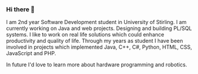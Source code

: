 ### Hi there 👋
I am 2nd year Software Development student in University of Stirling. 
I am currently working on Java and web projects. Designing and building PL/SQL systems.
I like to work on real life solutions which could enhance productivity and quality of life.
Through my years as student I have been involved in projects which implemented Java, C++, C#, Python, HTML, CSS, JavaScript and PHP.

In future I'd love to learn more about hardware programming and robotics.

<!--
**ak-chelibashki/ak-chelibashki** is a ✨ _special_ ✨ repository because its `README.md` (this file) appears on your GitHub profile.

- 🔭 I’m currently working on Trade Ledger Java application implementing front and back end development.
- 🌱 I’m currently learning for Oracle Associate.
- 👯 I’m looking to collaborate on projects involving Java and PL/SQL.
- 📫 How to reach me: chelibashki999@proton.me
-->
